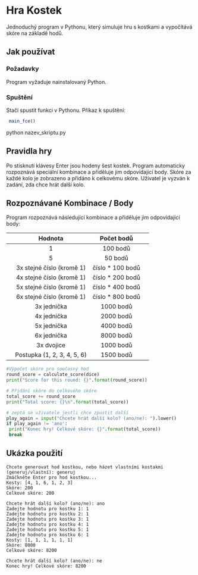 # Hra Kostek

Jednoduchý program v Pythonu, který simuluje hru s kostkami a vypočítává skóre na základě hodů.

## Jak používat

### Požadavky

Program vyžaduje nainstalovaný Python.

### Spuštění

Stačí spustit funkci v Pythonu. Příkaz k spuštění:
```bash
 main_fce()
```
python nazev_skriptu.py
## Pravidla hry
Po stisknutí klávesy Enter jsou hodeny šest kostek.
Program automaticky rozpoznává speciální kombinace a přiděluje jim odpovídající body.
Skóre za každé kolo je zobrazeno a přidáno k celkovému skóre.
Uživatel je vyzván k zadání, zda chce hrát další kolo.
## Rozpoznávané Kombinace / Body
Program rozpoznává následující kombinace a přiděluje jim odpovídající body:

|           | Hodnota           |   Počet bodů   |           |
|:---------:|:-----------------:|:--------------:|:---------:|
|           |             1     |    100 bodů    |           |
|           |             5     |    50 bodů     |           |
|           |3x stejné číslo (kromě 1)|číslo * 100 bodů|           |
|           |4x stejné číslo (kromě 1)|číslo * 200 bodů|           |
|           |5x stejné číslo (kromě 1)|číslo * 400 bodů|           |
|           |6x stejné číslo (kromě 1)|číslo * 800 bodů|           |
|           |       3x jednička   |   1000 bodů    |           |
|           |       4x jednička   |   2000 bodů    |           |
|           |       5x jednička   |   4000 bodů    |           |
|           |       6x jednička   |   8000 bodů    |           |
|           |       3x dvojice    |   1000 bodů    |           |
|           |Postupka (1, 2, 3, 4, 5, 6)|   1500 bodů    |           |



```python
#Výpočet skóre pro současný hod
round_score = calculate_score(dice)
print("Score for this round: {}".format(round_score))

# Přidání skóre do celkového skóre
total_score += round_score
print("Total score: {}\n".format(total_score))

# zeptá se uživatele jestli chce zpustit další
play_again = input("Chcete hrát další kolo? (ano/ne): ").lower()
if play_again != 'ano':
 print("Konec hry! Celkové skóre: {}".format(total_score))
 break
```


## Ukázka použití
```
Chcete generovat hod kostkou, nebo házet vlastními kostakmi (generuj/vlastní): generuj
Zmáčkněte Enter pro hod kostkou...
Kosty: [4, 1, 6, 1, 2, 3]
Skóre: 200
Celkové skóre: 200

Chcete hrát další kolo? (ano/ne): ano
Zadejte hodnotu pro kostku 1: 1
Zadejte hodnotu pro kostku 2: 1
Zadejte hodnotu pro kostku 3: 1
Zadejte hodnotu pro kostku 4: 1
Zadejte hodnotu pro kostku 5: 1
Zadejte hodnotu pro kostku 6: 1
Kosty: [1, 1, 1, 1, 1, 1]
Skóre: 8000
Celkové skóre: 8200

Chcete hrát další kolo? (ano/ne): ne
Konec hry! Celkové skóre: 8200
```
